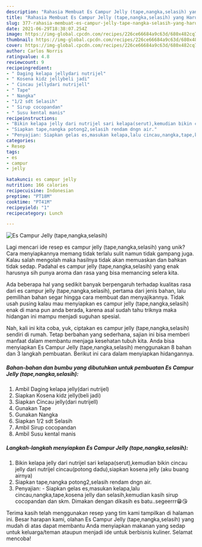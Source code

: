 ```yaml
---
description: "Rahasia Membuat Es Campur Jelly (tape,nangka,selasih) yang Harus Anda Coba"
title: "Rahasia Membuat Es Campur Jelly (tape,nangka,selasih) yang Harus Anda Coba"
slug: 377-rahasia-membuat-es-campur-jelly-tape-nangka-selasih-yang-harus-anda-coba
date: 2021-06-29T18:38:07.254Z
image: https://img-global.cpcdn.com/recipes/226ce66684a9c63d/680x482cq70/es-campur-jelly-tapenangkaselasih-foto-resep-utama.jpg
thumbnail: https://img-global.cpcdn.com/recipes/226ce66684a9c63d/680x482cq70/es-campur-jelly-tapenangkaselasih-foto-resep-utama.jpg
cover: https://img-global.cpcdn.com/recipes/226ce66684a9c63d/680x482cq70/es-campur-jelly-tapenangkaselasih-foto-resep-utama.jpg
author: Carlos Norris
ratingvalue: 4.8
reviewcount: 9
recipeingredient:
- " Daging kelapa jellydari nutrijel"
- " Kosena kidz jellybeli jadi"
- " Cincau jellydari nutrijell"
- " Tape"
- " Nangka"
- "1/2 sdt Selasih"
- " Sirup cocopandan"
- " Susu kental manis"
recipeinstructions:
- "Bikin kelapa jelly dari nutrijel sari kelapa(serut),kemudian bikin cincau jelly dari nutrijel cincau(potong dadu),siapkan kosena jelly (aku buang airnya)"
- "Siapkan tape,nangka potong2,selasih rendam dngn air."
- "Penyajian: Siapkan gelas es,masukan kelapa,lalu cincau,nangka,tape,kosena jelly dan selasih,kemudian kasih sirup cocopandan dan skm. Dimakan dengan dikasih es batu..segeerrr😁😘"
categories:
- Resep
tags:
- es
- campur
- jelly

katakunci: es campur jelly 
nutrition: 166 calories
recipecuisine: Indonesian
preptime: "PT18M"
cooktime: "PT41M"
recipeyield: "1"
recipecategory: Lunch

---
```



![Es Campur Jelly (tape,nangka,selasih)](https://img-global.cpcdn.com/recipes/226ce66684a9c63d/680x482cq70/es-campur-jelly-tapenangkaselasih-foto-resep-utama.jpg)

Lagi mencari ide resep es campur jelly (tape,nangka,selasih) yang unik? Cara menyiapkannya memang tidak terlalu sulit namun tidak gampang juga. Kalau salah mengolah maka hasilnya tidak akan memuaskan dan bahkan tidak sedap. Padahal es campur jelly (tape,nangka,selasih) yang enak harusnya sih punya aroma dan rasa yang bisa memancing selera kita.



Ada beberapa hal yang sedikit banyak berpengaruh terhadap kualitas rasa dari es campur jelly (tape,nangka,selasih), pertama dari jenis bahan, lalu pemilihan bahan segar hingga cara membuat dan menyajikannya. Tidak usah pusing kalau mau menyiapkan es campur jelly (tape,nangka,selasih) enak di mana pun anda berada, karena asal sudah tahu triknya maka hidangan ini mampu menjadi suguhan spesial.


Nah, kali ini kita coba, yuk, ciptakan es campur jelly (tape,nangka,selasih) sendiri di rumah. Tetap berbahan yang sederhana, sajian ini bisa memberi manfaat dalam membantu menjaga kesehatan tubuh kita. Anda bisa menyiapkan Es Campur Jelly (tape,nangka,selasih) menggunakan 8 bahan dan 3 langkah pembuatan. Berikut ini cara dalam menyiapkan hidangannya.

<!--inarticleads1-->

##### Bahan-bahan dan bumbu yang dibutuhkan untuk pembuatan Es Campur Jelly (tape,nangka,selasih):

1. Ambil  Daging kelapa jelly(dari nutrijel)
1. Siapkan  Kosena kidz jelly(beli jadi)
1. Siapkan  Cincau jelly(dari nutrijell)
1. Gunakan  Tape
1. Gunakan  Nangka
1. Siapkan 1/2 sdt Selasih
1. Ambil  Sirup cocopandan
1. Ambil  Susu kental manis




<!--inarticleads2-->

##### Langkah-langkah menyiapkan Es Campur Jelly (tape,nangka,selasih):

1. Bikin kelapa jelly dari nutrijel sari kelapa(serut),kemudian bikin cincau jelly dari nutrijel cincau(potong dadu),siapkan kosena jelly (aku buang airnya)
1. Siapkan tape,nangka potong2,selasih rendam dngn air.
1. Penyajian: - Siapkan gelas es,masukan kelapa,lalu cincau,nangka,tape,kosena jelly dan selasih,kemudian kasih sirup cocopandan dan skm. Dimakan dengan dikasih es batu..segeerrr😁😘




Terima kasih telah menggunakan resep yang tim kami tampilkan di halaman ini. Besar harapan kami, olahan Es Campur Jelly (tape,nangka,selasih) yang mudah di atas dapat membantu Anda menyiapkan makanan yang sedap untuk keluarga/teman ataupun menjadi ide untuk berbisnis kuliner. Selamat mencoba!
